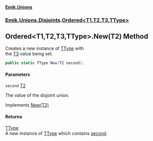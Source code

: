 #### [Emik.Unions](index.md 'index')
### [Emik.Unions.Disjoints](Emik.Unions.Disjoints.md 'Emik.Unions.Disjoints').[Ordered&lt;T1,T2,T3,TType&gt;](Ordered{T1,T2,T3,TType}.md 'Emik.Unions.Disjoints.Ordered<T1,T2,T3,TType>')

## Ordered<T1,T2,T3,TType>.New(T2) Method

Creates a new instance of [TType](Ordered{T1,T2,T3,TType}.md#Emik.Unions.Disjoints.Ordered_T1,T2,T3,TType_.TType 'Emik.Unions.Disjoints.Ordered<T1,T2,T3,TType>.TType') with  
the [T3](Ordered{T1,T2,T3,TType}.md#Emik.Unions.Disjoints.Ordered_T1,T2,T3,TType_.T3 'Emik.Unions.Disjoints.Ordered<T1,T2,T3,TType>.T3') value being set.

```csharp
public static TType New(T2 second);
```
#### Parameters

<a name='Emik.Unions.Disjoints.Ordered_T1,T2,T3,TType_.New(T2).second'></a>

`second` [T2](Ordered{T1,T2,T3,TType}.md#Emik.Unions.Disjoints.Ordered_T1,T2,T3,TType_.T2 'Emik.Unions.Disjoints.Ordered<T1,T2,T3,TType>.T2')

The value of the disjoint union.

Implements [New(T2)](IFactories{T1,T2,T3,TType}.New(T2).md 'Emik.Unions.Disjoints.IFactories<T1,T2,T3,TType>.New(T2)')

#### Returns
[TType](Ordered{T1,T2,T3,TType}.md#Emik.Unions.Disjoints.Ordered_T1,T2,T3,TType_.TType 'Emik.Unions.Disjoints.Ordered<T1,T2,T3,TType>.TType')  
A new instance of [TType](Ordered{T1,T2,T3,TType}.md#Emik.Unions.Disjoints.Ordered_T1,T2,T3,TType_.TType 'Emik.Unions.Disjoints.Ordered<T1,T2,T3,TType>.TType') which contains [second](Ordered{T1,T2,T3,TType}.New(T2).md#Emik.Unions.Disjoints.Ordered_T1,T2,T3,TType_.New(T2).second 'Emik.Unions.Disjoints.Ordered<T1,T2,T3,TType>.New(T2).second').